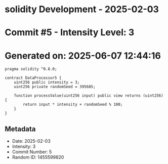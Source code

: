 ﻿# solidity Development - 2025-02-03
# Commit #5 - Intensity Level: 3
# Generated on: 2025-06-07 12:44:16
```solidity
pragma solidity ^0.8.0;

contract DataProcessor5 {
    uint256 public intensity = 3;
    uint256 private randomSeed = 395685;

    function processValue(uint256 input) public view returns (uint256) {
        return input * intensity + randomSeed % 100;
    }
}
```
## Metadata
- Date: 2025-02-03
- Intensity: 3
- Commit Number: 5
- Random ID: 1455599820
